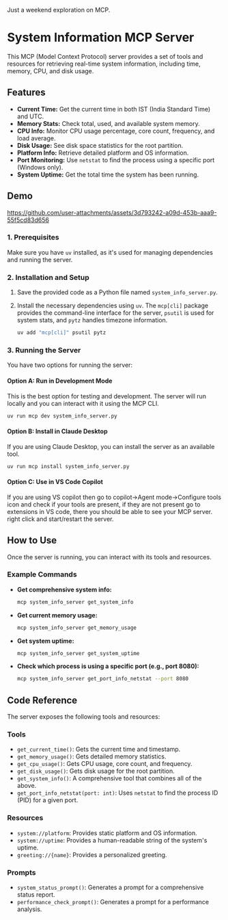 Just a weekend exploration on MCP. 
# System Information MCP Server

This MCP (Model Context Protocol) server provides a set of tools and resources for retrieving real-time system information, including time, memory, CPU, and disk usage.

## Features

  * **Current Time:** Get the current time in both IST (India Standard Time) and UTC.
  * **Memory Stats:** Check total, used, and available system memory.
  * **CPU Info:** Monitor CPU usage percentage, core count, frequency, and load average.
  * **Disk Usage:** See disk space statistics for the root partition.
  * **Platform Info:** Retrieve detailed platform and OS information.
  * **Port Monitoring:** Use `netstat` to find the process using a specific port (Windows only).
  * **System Uptime:** Get the total time the system has been running.

## Demo



https://github.com/user-attachments/assets/3d793242-a09d-453b-aaa9-55f5cd83d656



### 1\. Prerequisites

Make sure you have `uv` installed, as it's used for managing dependencies and running the server.

### 2\. Installation and Setup

1.  Save the provided code as a Python file named `system_info_server.py`.

2.  Install the necessary dependencies using `uv`. The `mcp[cli]` package provides the command-line interface for the server, `psutil` is used for system stats, and `pytz` handles timezone information.

    ```bash
    uv add "mcp[cli]" psutil pytz
    ```

### 3\. Running the Server

You have two options for running the server:

#### **Option A: Run in Development Mode**

This is the best option for testing and development. The server will run locally and you can interact with it using the MCP CLI.

```bash
uv run mcp dev system_info_server.py
```

#### **Option B: Install in Claude Desktop**

If you are using Claude Desktop, you can install the server as an available tool.

```bash
uv run mcp install system_info_server.py
```
#### **Option C: Use in VS Code Copilot**

If you are using VS copilot then go to copilot->Agent mode->Configure tools icon and check if your tools are present, if they are not present go to extensions in VS code, there you should be able to see your MCP server. right click and start/restart the server.

## How to Use

Once the server is running, you can interact with its tools and resources.

### Example Commands

  * **Get comprehensive system info:**

    ```bash
    mcp system_info_server get_system_info
    ```

  * **Get current memory usage:**

    ```bash
    mcp system_info_server get_memory_usage
    ```

  * **Get system uptime:**

    ```bash
    mcp system_info_server get_system_uptime
    ```

  * **Check which process is using a specific port (e.g., port 8080):**

    ```bash
    mcp system_info_server get_port_info_netstat --port 8080
    ```

## Code Reference

The server exposes the following tools and resources:

### Tools

  * `get_current_time()`: Gets the current time and timestamp.
  * `get_memory_usage()`: Gets detailed memory statistics.
  * `get_cpu_usage()`: Gets CPU usage, core count, and frequency.
  * `get_disk_usage()`: Gets disk usage for the root partition.
  * `get_system_info()`: A comprehensive tool that combines all of the above.
  * `get_port_info_netstat(port: int)`: Uses `netstat` to find the process ID (PID) for a given port.

### Resources

  * `system://platform`: Provides static platform and OS information.
  * `system://uptime`: Provides a human-readable string of the system's uptime.
  * `greeting://{name}`: Provides a personalized greeting.

### Prompts

  * `system_status_prompt()`: Generates a prompt for a comprehensive status report.
  * `performance_check_prompt()`: Generates a prompt for a performance analysis.
